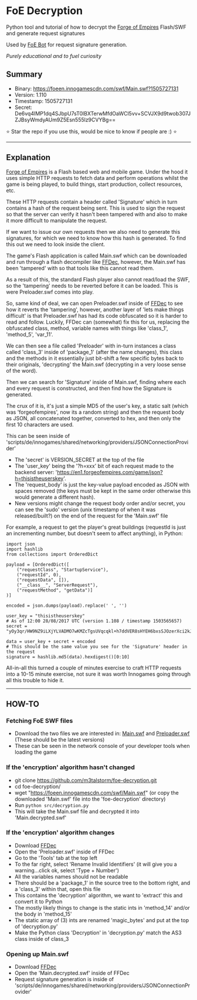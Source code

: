 # FoE Decryption

Python tool and tutorial of how to decrypt the [Forge of Empires](https://en.forgeofempires.com/) Flash/SWF and generate request signatures

Used by [FoE Bot](https://github.com/m3talstorm/foe-bot) for request signature generation.

*Purely educational and to fuel curiosity*

## Summary

- Binary: https://foeen.innogamescdn.com/swf/Main.swf?1505727131
- Version: 1.110
- Timestamp: 1505727131
- Secret: De6vq4IMP1dq4SJbpU7sT0lBXTerwMfdOaWCl5vv+SCVJX9d9twob307JZJBsyWmdyAUm9Z5Esn555lz9CVYBg==

:star: Star the repo if you use this, would be nice to know if people are :) :star:

---

## Explanation

[Forge of Empires](https://en.forgeofempires.com/) is a Flash based web and mobile game. Under the hood it uses simple HTTP requests to fetch data and perform operations whilst the game is being played, to build things, start production, collect resources, etc.

These HTTP requests contain a header called 'Signature' which in turn contains a hash of the request being sent. This is used to sign the request so that the server can verify it hasn't been tampered with and also to make it more difficult to manipulate the request.

If we want to issue our own requests then we also need to generate this signatures, for which we need to know how this hash is generated. To find this out we need to look inside the client.

The game's Flash application is called Main.swf which can be downloaded and run through a flash decompiler like [FFDec](https://www.free-decompiler.com/flash/), however, the Main.swf has been 'tampered' with so that tools like this cannot read them.

As a result of this, the standard Flash player also cannot read/load the SWF, so the 'tampering' needs to be reverted before it can be loaded. This is were Preloader.swf comes into play.

So, same kind of deal, we can open Preloader.swf inside of [FFDec](https://www.free-decompiler.com/flash/) to see how it reverts the 'tampering', however, another layer of 'lets make things difficult' is that Preloader.swf has had its code obfuscated so it is harder to read and follow. Luckily, FFDec can (somewhat) fix this for us, replacing the obfuscated class, method, variable names with things like 'class_1', 'method_5', 'var_11'.

We can then see a file called 'Preloader' with in-turn instances a class called 'class_3' inside of 'package_1' (after the name changes), this class and the methods in it essentially just bit-shift a few specific bytes back to their originals, 'decrypting' the Main.swf (decrypting in a very loose sense of the word).

Then we can search for 'Signature' inside of Main.swf, finding where each and every request is constructed, and then find how the Signature is generated.

The crux of it is, it's just a simple MD5 of the user's key, a static salt (which was 'forgeofempires', now its a random string) and then the request body as JSON, all concatenated together, converted to hex, and then only the first 10 characters are used.

This can be seen inside of 'scripts/de/innogames/shared/networking/providers/JSONConnectionProvider'

- The 'secret' is VERSION_SECRET at the top of the file
- The 'user_key' being the '?h=xxx' bit of each request made to the backend server: 'https://en1.forgeofempires.com/game/json?h=thisistheuserskey'.
- The 'request_body' is just the key-value payload encoded as JSON with spaces removed (the keys must be kept in the same order otherwise this would generate a different hash).
- New versions might change the request body order and/or secret, you can see the 'sudo' version (unix timestamp of when it was released/built?) on the end of the request for the 'Main.swf' file

For example, a request to get the player's great buildings (requestId is just an incrementing number, but doesn't seem to affect anything), in Python:

~~~
import json
import hashlib
from collections import OrderedDict

payload = [OrderedDict([
    ("requestClass", "StartupService"),
    ("requestId", 0),
    ("requestData", []),
    ("__class__", "ServerRequest"),
    ("requestMethod", "getData")]
)]

encoded = json.dumps(payload).replace(' ', '')

user_key = "thisistheuserskey"
# As of 12:00 28/08/2017 UTC (version 1.108 / timestamp 1503565657)
secret = "yOy3qr/HW9NZ9iLXjYLVADMO7wKMZcTgsUVqcqkl+h7ddVER8sHYEH6bxsSJOzerXci2kJKcMM9xQZjmdVD08Q=="

data = user_key + secret + encoded
# This should be the same value you see for the 'Signature' header in the request
signature = hashlib.md5(data).hexdigest()[0:10]
~~~


All-in-all this turned a couple of minutes exercise to craft HTTP requests into a 10-15 minute exercise, not sure it was worth Innogames going through all this trouble to hide it.

---

## HOW-TO

### Fetching FoE SWF files


- Download the two files we are interested in: [Main.swf](https://foeen.innogamescdn.com/swf/Main.swf) and [Preloader.swf](https://foeen.innogamescdn.com/swf/Preloader.swf) (These should be the latest versions)
- These can be seen in the network console of your developer tools when loading the game

### If the 'encryption' algorithm hasn't changed

- git clone https://github.com/m3talstorm/foe-decryption.git
- cd foe-decryption/
- wget "https://foeen.innogamescdn.com/swf/Main.swf" (or copy the downloaded 'Main.swf' file into the 'foe-decryption' directory)
- Run `python src/decryption.py`
- This will take the Main.swf file and decrypted it into 'Main.decrypted.swf'


### If the 'encryption' algorithm changes

- Download [FFDec](https://www.free-decompiler.com/flash/download/)
- Open the 'Preloader.swf' inside of FFDec
- Go to the 'Tools' tab at the top left
- To the far right, select 'Rename Invalid Identifiers' (it will give you a warning...click ok, select 'Type + Number')
- All the variables names should not be readable
- There should be a 'package_1' in the source tree to the bottom right, and a 'class_3' within that, open this file
- This contains the 'decryption' algorithm, we want to 'extract' this and convert it to Python
- The mostly likely things to change is the static ints in 'method_14' and/or the body in 'method_15'
- The static array of (3) ints are renamed 'magic_bytes' and put at the top of 'decryption.py'
- Make the Python class 'Decryption' in 'decryption.py' match the AS3 class inside of class_3


### Opening up Main.swf

- Download [FFDec](https://www.free-decompiler.com/flash/download/)
- Open the 'Main.decrypted.swf' inside of FFDec
- Request signature generation is inside of 'scripts/de/innogames/shared/networking/providers/JSONConnectionProvider'
